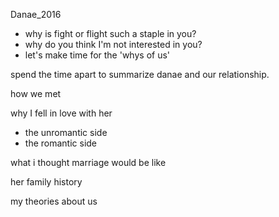 Danae_2016

- why is fight or flight such a staple in you?
- why do you think I'm not interested in you?
- let's make time for the 'whys of us'

spend the time apart to summarize danae and our relationship.

how we met

why I fell in love with her
- the unromantic side
- the romantic side

what i thought marriage would be like

her family history

my theories about us
